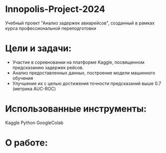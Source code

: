 # Innopolis-Project-2024
Учебный проект "Анализ задержек авиарейсов", созданный в рамках курса профессиональной переподготовки

# Цели и задачи:
- Участие в соревновании на платформе Kaggle, посвященном предсказанию задержек рейсов. 
- Анализ предоставленных данных, построение модели машинного обучения
- Улучшение их с целью достижения точности предсказаний выше 0.7 (метрика AUC-ROC)

# Использованные инструменты:
Kaggle
Python
GoogleColab

# О работе:

